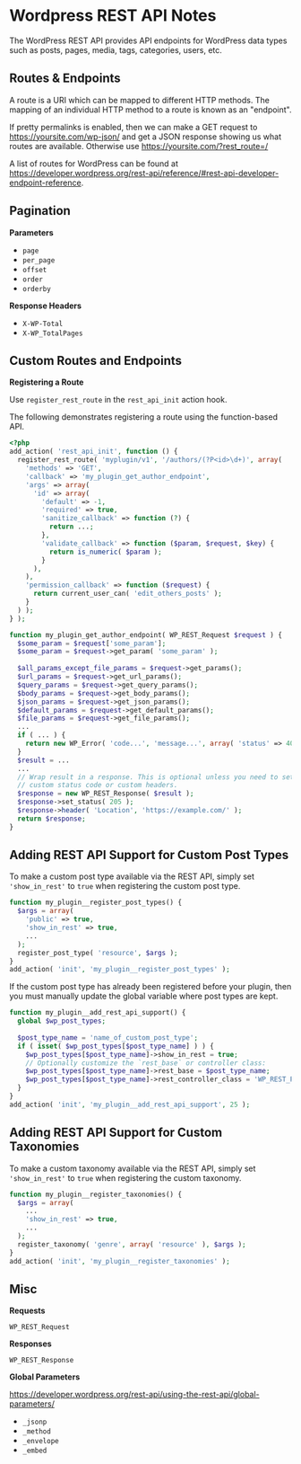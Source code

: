 # Wordpress REST API Notes

The WordPress REST API provides API endpoints for WordPress data types such as
posts, pages, media, tags, categories, users, etc.


## Routes & Endpoints

A route is a URI which can be mapped to different HTTP methods. The mapping of
an individual HTTP method to a route is known as an "endpoint".

If pretty permalinks is enabled, then we can make a GET request to
https://yoursite.com/wp-json/ and get a JSON response showing us what routes are
available. Otherwise use https://yoursite.com/?rest_route=/

A list of routes for WordPress can be found at
https://developer.wordpress.org/rest-api/reference/#rest-api-developer-endpoint-reference.


## Pagination

**Parameters**

- `page`
- `per_page`
- `offset`
- `order`
- `orderby`

**Response Headers**

- `X-WP-Total`
- `X-WP_TotalPages`


## Custom Routes and Endpoints

**Registering a Route**

Use `register_rest_route` in the `rest_api_init` action hook.

The following demonstrates registering a route using the function-based API.

```php
<?php
add_action( 'rest_api_init', function () {
  register_rest_route( 'myplugin/v1', '/authors/(?P<id>\d+)', array(
    'methods' => 'GET',
    'callback' => 'my_plugin_get_author_endpoint',
    'args' => array(
      'id' => array(
        'default' => -1,
        'required' => true,
        'sanitize_callback' => function (?) {
          return ...;
        },
        'validate_callback' => function ($param, $request, $key) {
          return is_numeric( $param );
        }
      ),
    ),
    'permission_callback' => function ($request) {
      return current_user_can( 'edit_others_posts' );
    }
  ) );
} );

function my_plugin_get_author_endpoint( WP_REST_Request $request ) {
  $some_param = $request['some_param'];
  $some_param = $request->get_param( 'some_param' );
  
  $all_params_except_file_params = $request->get_params();
  $url_params = $request->get_url_params();
  $query_params = $request->get_query_params();
  $body_params = $request->get_body_params();
  $json_params = $request->get_json_params();
  $default_params = $request->get_default_params();
  $file_params = $request->get_file_params();
  ...
  if ( ... ) {
    return new WP_Error( 'code...', 'message...', array( 'status' => 404 ) );
  }
  $result = ...
  ...
  // Wrap result in a response. This is optional unless you need to set a
  // custom status code or custom headers.
  $response = new WP_REST_Response( $result );
  $response->set_status( 205 );
  $response->header( 'Location', 'https://example.com/' );
  return $response;
}
```


## Adding REST API Support for Custom Post Types

To make a custom post type available via the REST API, simply set
`'show_in_rest'` to `true` when registering the custom post type.

```php
function my_plugin__register_post_types() {
  $args = array(
    'public' => true,
    'show_in_rest' => true,
    ...
  );
  register_post_type( 'resource', $args );
}
add_action( 'init', 'my_plugin__register_post_types' );
```

If the custom post type has already been registered before your plugin, then you
must manually update the global variable where post types are kept.

```php
function my_plugin__add_rest_api_support() {
  global $wp_post_types;
  
  $post_type_name = 'name_of_custom_post_type';
  if ( isset( $wp_post_types[$post_type_name] ) ) {
    $wp_post_types[$post_type_name]->show_in_rest = true;
    // Optionally customize the `rest_base` or controller class:
    $wp_post_types[$post_type_name]->rest_base = $post_type_name;
    $wp_post_types[$post_type_name]->rest_controller_class = 'WP_REST_Posts_Controller';
  }
}
add_action( 'init', 'my_plugin__add_rest_api_support', 25 );
```


## Adding REST API Support for Custom Taxonomies

To make a custom taxonomy available via the REST API, simply set
`'show_in_rest'` to `true` when registering the custom taxonomy.

```php
function my_plugin__register_taxonomies() {
  $args = array(
    ...
    'show_in_rest' => true,
    ...
  );
  register_taxonomy( 'genre', array( 'resource' ), $args );
}
add_action( 'init', 'my_plugin__register_taxonomies' );
```


## Misc

**Requests**

`WP_REST_Request`

**Responses**

`WP_REST_Response`

**Global Parameters**

https://developer.wordpress.org/rest-api/using-the-rest-api/global-parameters/

- `_jsonp`
- `_method`
- `_envelope`
- `_embed`
